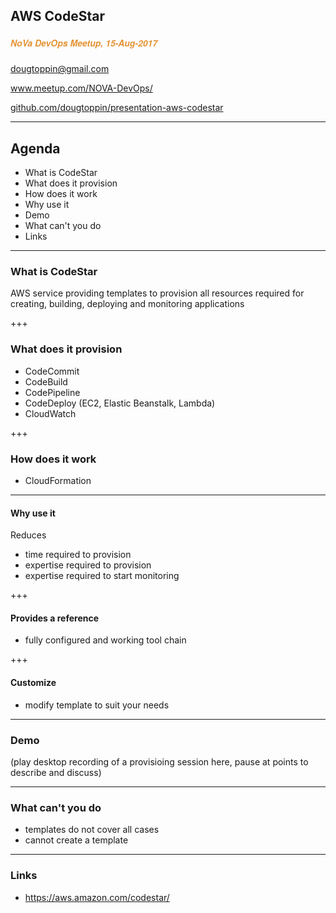## AWS CodeStar
##### <span style="font-family:Helvetica Neue; font-weight:bold"><span style="color:#e49436">NoVa DevOps Meetup, 15-Aug-2017</span>
<span style="color:#e49436">dougtoppin@gmail.com</span>
<span style="color:#e49436">

<a target="_blank" href="https://www.meetup.com/NOVA-DevOps/">www.meetup.com/NOVA-DevOps/</a></span>

<span style="color:#e49436"><a target="_blank"  href="https://github.com/dougtoppin/presentation-aws-codestar">github.com/dougtoppin/presentation-aws-codestar</a></span>

---

## Agenda

* What is CodeStar
* What does it provision
* How does it work
* Why use it
* Demo
* What can't you do
* Links

---
### What is CodeStar

AWS service providing templates to provision all resources required for creating, building, deploying and monitoring applications

+++
### What does it provision

* CodeCommit
* CodeBuild
* CodePipeline
* CodeDeploy (EC2, Elastic Beanstalk, Lambda)
* CloudWatch

+++
### How does it work

* CloudFormation
---
#### Why use it

Reduces
* time required to provision
* expertise required to provision
* expertise required to start monitoring

+++
#### Provides a reference
* fully configured and working tool chain

+++
#### Customize
* modify template to suit your needs
---
### Demo

(play desktop recording of a provisioing session here, pause at points to describe and discuss)

---
### What can't you do

* templates do not cover all cases
* cannot create a template
---
### Links
* https://aws.amazon.com/codestar/
